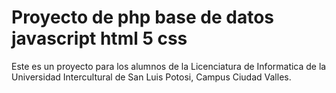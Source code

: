 # Proyecto de php base de datos javascript html 5 css
Este es un proyecto para los alumnos de la Licenciatura de Informatica de la Universidad Intercultural de San Luis Potosi, Campus Ciudad Valles.
